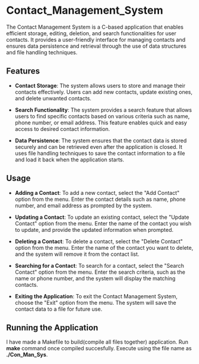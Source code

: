 # Contact_Management_System
The Contact Management System is a C-based application that enables efficient storage, editing, deletion, and search functionalities for user contacts. It provides a user-friendly interface for managing contacts and ensures data persistence and retrieval through the use of data structures and file handling techniques.

## Features 
-  **Contact Storage**: The system allows users to store and manage their contacts effectively. Users can add new contacts, update existing ones, and delete unwanted contacts.

- **Search Functionality**: The system provides a search feature that allows users to find specific contacts based on various criteria such as name, phone number, or email address. This feature enables quick and easy access to desired contact information.

- **Data Persistence**: The system ensures that the contact data is stored securely and can be retrieved even after the application is closed. It uses file handling techniques to save the contact information to a file and load it back when the application starts.

## Usage
- **Adding a Contact**: To add a new contact, select the "Add Contact" option from the menu. Enter the contact details such as name, phone number, and email address as prompted by the system.

- **Updating a Contact**: To update an existing contact, select the "Update Contact" option from the menu. Enter the name of the contact you wish to update, and provide the updated information when prompted.

- **Deleting a Contact**: To delete a contact, select the "Delete Contact" option from the menu. Enter the name of the contact you want to delete, and the system will remove it from the contact list.

- **Searching for a Contact**: To search for a contact, select the "Search Contact" option from the menu. Enter the search criteria, such as the name or phone number, and the system will display the matching contacts.

- **Exiting the Application**: To exit the Contact Management System, choose the "Exit" option from the menu. The system will save the contact data to a file for future use.

## Running the Application
I have made a Makefile to build(compile all files together) application. Run **make** command once compiled succesfully. Execute using the file name as **./Con_Man_Sys**. 
